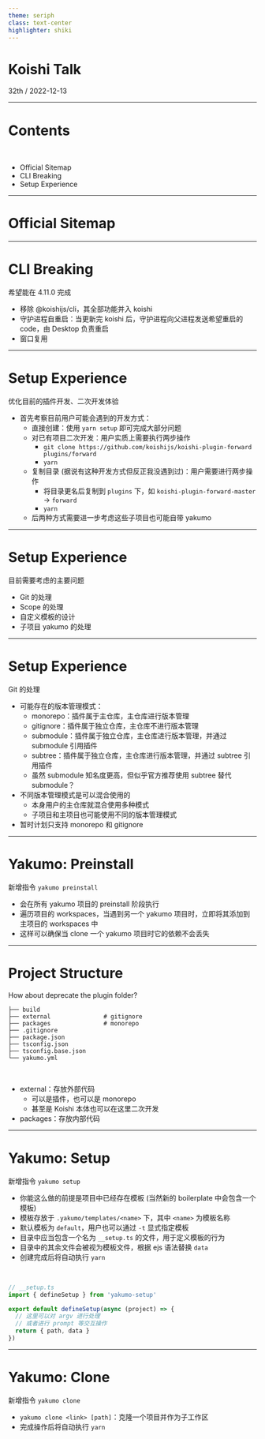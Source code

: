 ```yaml
---
theme: seriph
class: text-center
highlighter: shiki
---
```


# Koishi Talk

<div class="opacity-80">
32th / 2022-12-13
</div>

---

# Contents

<br>

- Official Sitemap
- CLI Breaking
- Setup Experience

---

# Official Sitemap

---

# CLI Breaking

希望能在 4.11.0 完成

- 移除 @koishijs/cli，其全部功能并入 koishi
- 守护进程自重启：当更新完 koishi 后，守护进程向父进程发送希望重启的 code，由 Desktop 负责重启
- 窗口复用

---

# Setup Experience

优化目前的插件开发、二次开发体验

- 首先考察目前用户可能会遇到的开发方式：
  - 直接创建：使用 `yarn setup` 即可完成大部分问题
    <!-- - Git 的处理
    - Scope 的处理
    - 自定义模板的设计 -->
  - 对已有项目二次开发：用户实质上需要执行两步操作
    - `git clone https://github.com/koishijs/koishi-plugin-forward plugins/forward`
    - `yarn`
  - 复制目录 (据说有这种开发方式但反正我没遇到过)：用户需要进行两步操作
    - 将目录更名后复制到 `plugins` 下，如 `koishi-plugin-forward-master` → `forward`
    - `yarn`
  - 后两种方式需要进一步考虑这些子项目也可能自带 yakumo

---

# Setup Experience

目前需要考虑的主要问题

- Git 的处理
- Scope 的处理
- 自定义模板的设计
- 子项目 yakumo 的处理

---

# Setup Experience

Git 的处理

- 可能存在的版本管理模式：
  - monorepo：插件属于主仓库，主仓库进行版本管理
  - gitignore：插件属于独立仓库，主仓库不进行版本管理
  - submodule：插件属于独立仓库，主仓库进行版本管理，并通过 submodule 引用插件
  - subtree：插件属于独立仓库，主仓库进行版本管理，并通过 subtree 引用插件
  - 虽然 submodule 知名度更高，但似乎官方推荐使用 subtree 替代 submodule？
- 不同版本管理模式是可以混合使用的
  - 本身用户的主仓库就混合使用多种模式
  - 子项目和主项目也可能使用不同的版本管理模式
- 暂时计划只支持 monorepo 和 gitignore

---

# Yakumo: Preinstall

新增指令 `yakumo preinstall`

- 会在所有 yakumo 项目的 preinstall 阶段执行
- 遍历项目的 workspaces，当遇到另一个 yakumo 项目时，立即将其添加到主项目的 workspaces 中
- 这样可以确保当 clone 一个 yakumo 项目时它的依赖不会丢失

---

# Project Structure

How about deprecate the plugin folder?

```
├── build
├── external               # gitignore
├── packages               # monorepo
├── .gitignore
├── package.json
├── tsconfig.json
├── tsconfig.base.json
└── yakumo.yml
```

<br>

- external：存放外部代码
  - 可以是插件，也可以是 monorepo
  - 甚至是 Koishi 本体也可以在这里二次开发
- packages：存放内部代码

---

# Yakumo: Setup

新增指令 `yakumo setup`

- 你能这么做的前提是项目中已经存在模板 (当然新的 boilerplate 中会包含一个模板)
- 模板存放于 `.yakumo/templates/<name>` 下，其中 `<name>` 为模板名称
- 默认模板为 `default`，用户也可以通过 `-t` 显式指定模板
- 目录中应当包含一个名为 `__setup.ts` 的文件，用于定义模板的行为
- 目录中的其余文件会被视为模板文件，根据 ejs 语法替换 `data`
- 创建完成后将自动执行 `yarn`

<br>

```ts
// __setup.ts
import { defineSetup } from 'yakumo-setup'

export default defineSetup(async (project) => {
  // 这里可以对 argv 进行处理
  // 或者进行 prompt 等交互操作
  return { path, data }
})
```

---

# Yakumo: Clone

新增指令 `yakumo clone`

- `yakumo clone <link> [path]`：克隆一个项目并作为子工作区
- 完成操作后将自动执行 `yarn`

